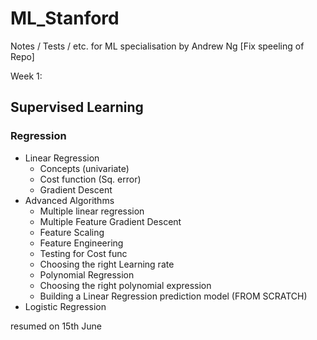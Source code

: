 # ML_Stanford
Notes / Tests / etc. for ML specialisation by Andrew Ng [Fix speeling of Repo]

Week 1:
## Supervised Learning
  ### Regression
  -  Linear Regression
      - Concepts (univariate)
      - Cost function (Sq. error)
      - Gradient Descent
  -  Advanced Algorithms
      - Multiple linear regression
      - Multiple Feature Gradient Descent
      - Feature Scaling
      - Feature Engineering
      - Testing for Cost func
      - Choosing the right Learning rate
      - Polynomial Regression
      - Choosing the right polynomial expression
      - Building a Linear Regression prediction model (FROM SCRATCH)
  -  Logistic Regression

resumed on 15th June
